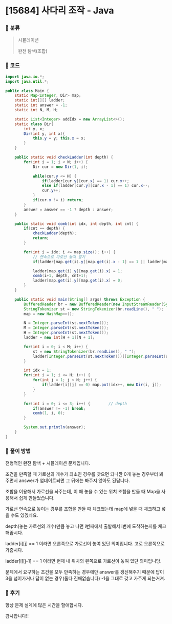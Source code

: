 # [15684] 사다리 조작 - Java

###  :orange: 분류

> 시뮬레이션
>
> 완전 탐색(조합)



### :orange: 코드

```java
import java.io.*;
import java.util.*;

public class Main {
    static Map<Integer, Dir> map;
    static int[][] ladder;
    static int answer = -1;
    static int N, M, H;

    static List<Integer> addIdx = new ArrayList<>();
    static class Dir{
        int y, x;
        Dir(int y, int x){
            this.y = y; this.x = x;
        }
    }

    public static void checkLadder(int depth) {
        for(int i = 1; i < N; i++) {
            Dir cur = new Dir(1, i);

            while(cur.y <= H) {
                if(ladder[cur.y][cur.x] == 1) cur.x++;
                else if(ladder[cur.y][cur.x - 1] == 1) cur.x--;
                cur.y++;
            }
            if(cur.x != i) return;
        }
        answer = answer == -1 ? depth : answer;
    }

    public static void comb(int idx, int depth, int cnt) {
        if(cnt == depth) {
            checkLadder(depth);
            return;
        }

        for(int i = idx; i <= map.size(); i++) {
            // 연속으로 가로선 놓지 말기
            if(ladder[map.get(i).y][map.get(i).x - 1] == 1 || ladder[map.get(i).y][map.get(i).x + 1] == 1) continue;

            ladder[map.get(i).y][map.get(i).x] = 1;
            comb(i+1, depth, cnt+1);
            ladder[map.get(i).y][map.get(i).x] = 0;
        }
    }

    public static void main(String[] args) throws Exception {
        BufferedReader br = new BufferedReader(new InputStreamReader(System.in));
        StringTokenizer st = new StringTokenizer(br.readLine(), " ");
        map = new HashMap<>();

        N = Integer.parseInt(st.nextToken());
        M = Integer.parseInt(st.nextToken());
        H = Integer.parseInt(st.nextToken());
        ladder = new int[H + 1][N + 1];

        for(int i = 0; i < M; i++) {
            st = new StringTokenizer(br.readLine(), " ");
            ladder[Integer.parseInt(st.nextToken())][Integer.parseInt(st.nextToken())] = 1;
        }

        int idx = 1;
        for(int i = 1; i <= H; i++) {
            for(int j = 1; j < N; j++) {
                if(ladder[i][j] == 0) map.put(idx++, new Dir(i, j));
            }
        }

        for(int i = 0; i <= 3; i++) {        // depth
            if(answer != -1) break;
            comb(1, i, 0);
        }

        System.out.println(answer);
    }
}
```



### :orange: 풀이 방법

전형적인 완전 탐색 + 시뮬레이션 문제입니다.



조건을 만족할 때 가로선의 개수가 최소인 경우를 찾으면 되니깐 0개 놓는 경우부터 봐주면서 answer가 업데이트되면 그 뒤에는 봐주지 않아도 된답니다.

조합을 이용해서 가로선을 놔주는데, 이 때 놓을 수 있는 위치 조합을 만들 때 Map을 사용해서 쉽게 만들었습니다.

가로선 연속으로 놓이는 경우를 조합을 만들 때 체크했는데 map에 넣을 때 체크하고 넣을 수도 있겠네요.

depth(놓는 가로선의 개수)만큼 놓고 나면 i번째에서 출발해서 i번에 도착하는지를 체크해줍시다.

ladder[i][j] == 1 이라면 오른쪽으로 가로선이 놓여 있단 의미입니다. 고로 오른쪽으로 가줍시다.

ladder[i][j-1] == 1 이라면 현재 내 위치의 왼쪽으로 가로선이 놓여 있단 의미입니당.



문제에서 요구하는 조건을 모두 만족하는 경우에만 answer를 갱신해주기 때문에 답이 3을 넘어가거나 답이 없는 경우(둘다 진배없슴니다) -1을 그대로 갖고 가주게 되는거져.



### :orange: 후기

항상 문제 설계에 많은 시간을 할애합시다.

감사합니다!!
